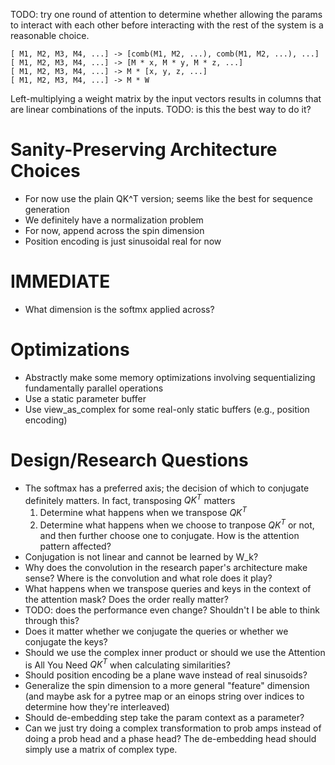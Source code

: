 TODO: try one round of attention to determine whether
allowing the params to interact with each other before
interacting with the rest of the system is a reasonable
choice.

```
[ M1, M2, M3, M4, ...] -> [comb(M1, M2, ...), comb(M1, M2, ...), ...]
[ M1, M2, M3, M4, ...] -> [M * x, M * y, M * z, ...]
[ M1, M2, M3, M4, ...] -> M * [x, y, z, ...]
[ M1, M2, M3, M4, ...] -> M * W
```

Left-multiplying a weight matrix by the input vectors results in columns
that are linear combinations of the inputs. TODO: is this the best way to
do it?

# Sanity-Preserving Architecture Choices
- For now use the plain QK^T version; seems like the best for sequence generation
- We definitely have a normalization problem
- For now, append across the spin dimension
- Position encoding is just sinusoidal real for now

# IMMEDIATE
- What dimension is the softmx applied across?

# Optimizations
- Abstractly make some memory optimizations involving sequentializing fundamentally parallel operations
- Use a static parameter buffer
- Use view_as_complex for some real-only static buffers (e.g., position encoding)

# Design/Research Questions 
- The softmax has a preferred axis; the decision of which to conjugate definitely matters. In fact, transposing $Q K ^ T$ matters
    1. Determine what happens when we transpose $Q K^T$
    2. Determine what happens when we choose to tranpose $Q K^T$ or not, and then further choose one to conjugate. How is the attention pattern affected?
- Conjugation is not linear and cannot be learned by W_k?
- Why does the convolution in the research paper's architecture make sense? Where is the convolution and what role does it play?
- What happens when we transpose queries and keys in the context of the attention mask? Does the order really matter?
- TODO: does the performance even change? Shouldn't I be able to think through this?
- Does it matter whether we conjugate the queries or whether we conjugate the keys?
- Should we use the complex inner product or should we use the Attention is All You Need $Q K^T$ when calculating similarities?
- Should position encoding be a plane wave instead of 
real sinusoids?
- Generalize the spin dimension to a more general "feature" dimension (and maybe ask for a pytree map or an einops string over indices to determine how they're interleaved)
- Should de-embedding step take the param context as a parameter?
- Can we just try doing a complex transformation to prob amps instead of doing a prob head and a phase head? The de-embedding head should simply use a matrix of complex type.